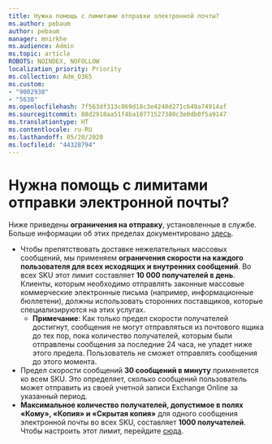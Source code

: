 ```yaml
---
title: Нужна помощь с лимитами отправки электронной почты?
ms.author: pebaum
author: pebaum
manager: mnirkhe
ms.audience: Admin
ms.topic: article
ROBOTS: NOINDEX, NOFOLLOW
localization_priority: Priority
ms.collection: Adm_O365
ms.custom:
- "9002938"
- "5630"
ms.openlocfilehash: 7f563df313c869d18c3e4240d271c649a74914af
ms.sourcegitcommit: 88d2918aa51f4ba10771527380c3e0db0f5a9147
ms.translationtype: HT
ms.contentlocale: ru-RU
ms.lasthandoff: 05/20/2020
ms.locfileid: "44328794"
---
```

# <a name="need-help-with-email-sending-limits"></a>Нужна помощь с лимитами отправки электронной почты?

Ниже приведены **ограничения на отправку**, установленные в службе. Больше информации об этих пределах документировано [здесь](https://docs.microsoft.com/office365/servicedescriptions/exchange-online-service-description/exchange-online-limits#receiving-and-sending-limits).

- Чтобы препятствовать доставке нежелательных массовых сообщений, мы применяем **ограничения скорости на каждого пользователя для всех исходящих и внутренних сообщений**. Во всех SKU этот лимит составляет **10 000 получателей в день**.  Клиенты, которым необходимо отправлять законные массовые коммерческие электронные письма (например, информационные бюллетени), должны использовать сторонних поставщиков, которые специализируются на этих услугах.
    - **Примечание**: Как только предел скорости получателей достигнут, сообщения не могут отправляться из почтового ящика до тех пор, пока количество получателей, которым были отправлены сообщения за последние 24 часа, не упадет ниже этого предела. Пользователь не сможет отправлять сообщения до этого момента.
- Предел скорости сообщений **30 сообщений в минуту** применяется ко всем SKU. Это определяет, сколько сообщений пользователь может отправить из своей учетной записи Exchange Online за указанный период.
- **Максимальное количество получателей, допустимое в полях «Кому», «Копия» и «Скрытая копия»** для одного сообщения электронной почты во всех SKU, составляет **1000 получателей**. Чтобы настроить этот лимит, перейдите [сюда](https://techcommunity.microsoft.com/t5/exchange-team-blog/customizable-recipient-limits-in-office-365/ba-p/1183228).
